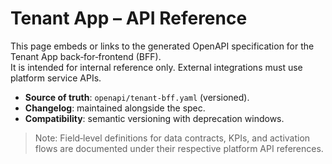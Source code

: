 # Tenant App – API Reference

This page embeds or links to the generated OpenAPI specification for the Tenant App back‑for‑frontend (BFF).  
It is intended for internal reference only. External integrations must use platform service APIs.

- **Source of truth**: `openapi/tenant-bff.yaml` (versioned).  
- **Changelog**: maintained alongside the spec.  
- **Compatibility**: semantic versioning with deprecation windows.  

> Note: Field‑level definitions for data contracts, KPIs, and activation flows are documented under their respective platform API references.
